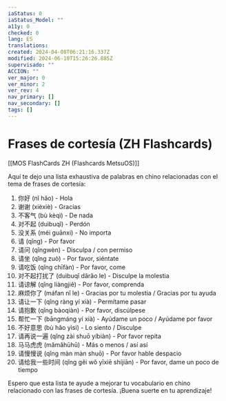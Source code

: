 ```yaml
---
iaStatus: 0
iaStatus_Model: ""
a11y: 0
checked: 0
lang: ES
translations: 
created: 2024-04-08T06:21:16.337Z
modified: 2024-06-10T15:26:26.885Z
supervisado: ""
ACCION: ""
ver_major: 0
ver_minor: 2
ver_rev: 4
nav_primary: []
nav_secondary: []
tags: []
---
```

# Frases de cortesía (ZH Flashcards)

[[MOS FlashCards ZH (Flashcards MetsuOS)]]

Aquí te dejo una lista exhaustiva de palabras en chino relacionadas con el tema de frases de cortesía:

1. 你好 (nǐ hǎo) - Hola
2. 谢谢 (xièxiè) - Gracias
3. 不客气 (bù kèqì) - De nada
4. 对不起 (duìbuqǐ) - Perdón
5. 没关系 (méi guānxi) - No importa
6. 请 (qǐng) - Por favor
7. 请问 (qǐngwèn) - Disculpa / con permiso
8. 请坐 (qǐng zuò) - Por favor, siéntate
9. 请吃饭 (qǐng chīfàn) - Por favor, come
10. 对不起打扰了 (duìbuqǐ dǎrǎo le) - Disculpe la molestia
11. 请谅解 (qǐng liàngjiě) - Por favor, comprenda
12. 麻烦你了 (máfan nǐ le) - Gracias por tu molestia / Gracias por tu ayuda
13. 请让一下 (qǐng ràng yí xià) - Permítame pasar
14. 请抱歉 (qǐng bàoqiàn) - Por favor, discúlpese
15. 帮忙一下 (bāngmáng yí xià) - Ayúdame un poco / Ayúdame por favor
16. 不好意思 (bù hǎo yìsi) - Lo siento / Disculpe
17. 请再说一遍 (qǐng zài shuō yíbiàn) - Por favor repita
18. 马马虎虎 (mǎmǎhūhū) - Más o menos / así así
19. 请慢慢说 (qǐng màn màn shuō) - Por favor hable despacio
20. 请给我一些时间 (qǐng gěi wǒ yīxiē shíjiān) - Por favor, dame un poco de tiempo

Espero que esta lista te ayude a mejorar tu vocabulario en chino relacionado con las frases de cortesía. ¡Buena suerte en tu aprendizaje!
